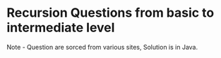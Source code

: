 # Recursion Questions from basic to intermediate level 
Note - Question are sorced from various sites, Solution is in Java.
